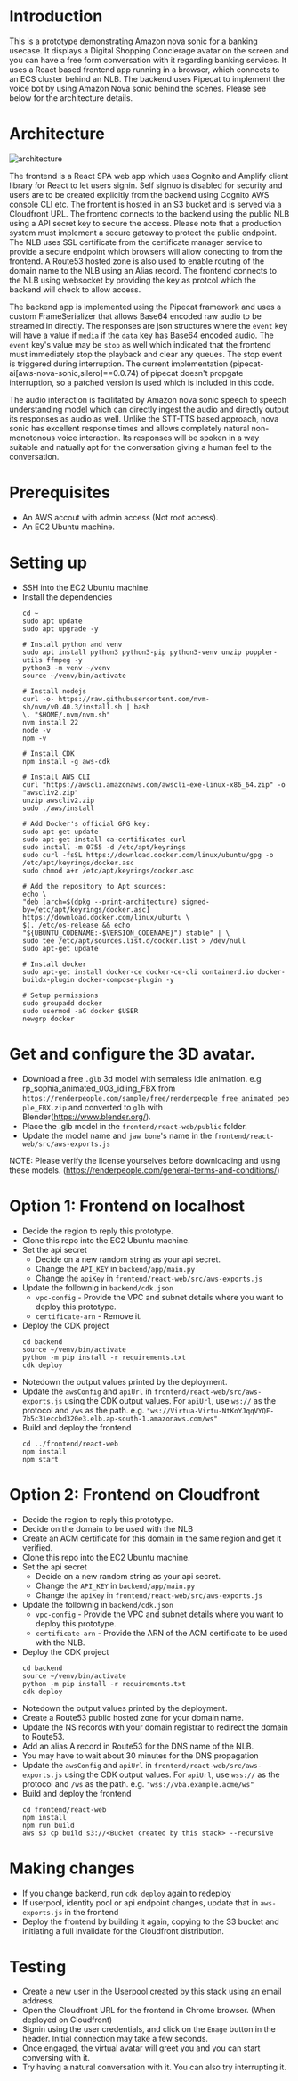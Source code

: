 # Introduction
This is a prototype demonstrating Amazon nova sonic for a banking usecase. It displays a Digital Shopping Concierage avatar on the screen and you can have a free form conversation with it regarding banking services. It uses a React based frontend app running in a browser, which connects to an ECS cluster behind an NLB. The backend uses Pipecat to implement the voice bot by using Amazon Nova sonic behind the scenes. Please see below for the architecture details.

# Architecture
![architecture](architecture.png)

The frontend is a React SPA web app which uses Cognito and Amplify client library for React to let users signin. Self signuo is disabled for security and users are to be created explicitly from the backend using Cognito AWS console CLI etc. The frontent is hosted in an S3 bucket and is served via a Cloudfront URL. The frontend connects to the backend using the public NLB using a API secret key to secure the access. Please note that a production system must implement a secure gateway to protect the public endpoint. The NLB uses SSL certificate from the certificate manager service to provide a secure endpoint which browsers will allow conecting to from the frontend. A Route53 hosted zone is also used to enable routing of the domain name to the NLB using an Alias record. The frontend connects to the NLB using websocket by providing the key as protcol which the backend will check to allow access.

The backend app is implemented using the Pipecat framework and uses a custom FrameSerializer that allows Base64 encoded raw audio to be streamed in directly. The responses are json structures where the `event` key will have a value if `media` if the `data` key has Base64 encoded audio. The `event` key's value may be `stop` as well which indicated that the frontend must immediately stop the playback and clear any queues. The stop event is triggered during interruption. The current implementation (pipecat-ai[aws-nova-sonic,silero]==0.0.74) of pipecat doesn't propgate interruption, so a patched version is used which is included in this code. 

The audio interaction is facilitated by Amazon nova sonic speech to speech understanding model which can directly ingest the audio and directly output its responses as audio as well. Unlike the STT-TTS based approach, nova sonic has excellent response times and allows completely natural non-monotonous voice interaction. Its responses will be spoken in a way suitable and natually apt for the conversation giving a human feel to the conversation.

# Prerequisites
- An AWS accout with admin access (Not root access).
- An EC2 Ubuntu machine.

# Setting up
- SSH into the EC2 Ubuntu machine.
- Install the dependencies
    ```
    cd ~
    sudo apt update
    sudo apt upgrade -y

    # Install python and venv
    sudo apt install python3 python3-pip python3-venv unzip poppler-utils ffmpeg -y
    python3 -m venv ~/venv
    source ~/venv/bin/activate

    # Install nodejs
    curl -o- https://raw.githubusercontent.com/nvm-sh/nvm/v0.40.3/install.sh | bash
    \. "$HOME/.nvm/nvm.sh"
    nvm install 22
    node -v
    npm -v

    # Install CDK
    npm install -g aws-cdk

    # Install AWS CLI
    curl "https://awscli.amazonaws.com/awscli-exe-linux-x86_64.zip" -o "awscliv2.zip"
    unzip awscliv2.zip
    sudo ./aws/install

    # Add Docker's official GPG key:
    sudo apt-get update
    sudo apt-get install ca-certificates curl
    sudo install -m 0755 -d /etc/apt/keyrings
    sudo curl -fsSL https://download.docker.com/linux/ubuntu/gpg -o /etc/apt/keyrings/docker.asc
    sudo chmod a+r /etc/apt/keyrings/docker.asc

    # Add the repository to Apt sources:
    echo \
    "deb [arch=$(dpkg --print-architecture) signed-by=/etc/apt/keyrings/docker.asc] https://download.docker.com/linux/ubuntu \
    $(. /etc/os-release && echo "${UBUNTU_CODENAME:-$VERSION_CODENAME}") stable" | \
    sudo tee /etc/apt/sources.list.d/docker.list > /dev/null
    sudo apt-get update

    # Install docker
    sudo apt-get install docker-ce docker-ce-cli containerd.io docker-buildx-plugin docker-compose-plugin -y

    # Setup permissions
    sudo groupadd docker
    sudo usermod -aG docker $USER
    newgrp docker
    ```

# Get and configure the 3D avatar.
- Download a free `.glb` 3d model with semaless idle animation. e.g rp_sophia_animated_003_idling_FBX from `https://renderpeople.com/sample/free/renderpeople_free_animated_people_FBX.zip` and converted to `glb` with Blender(https://www.blender.org/).
- Place the .glb model in the `frontend/react-web/public` folder.
- Update the model name and `jaw bone`'s name in the `frontend/react-web/src/aws-exports.js`

NOTE: Please verify the license yourselves before downloading and using these models. (https://renderpeople.com/general-terms-and-conditions/)

# Option 1: Frontend on localhost
- Decide the region to reply this prototype.
- Clone this repo into the EC2 Ubuntu machine.
- Set the api secret
    - Decide on a new random string as your api secret.
    - Change the `API_KEY` in `backend/app/main.py`
    - Change the `apiKey` in `frontend/react-web/src/aws-exports.js`
- Update the follownig in `backend/cdk.json`
    - `vpc-config` - Provide the VPC and subnet details where you want to deploy this prototype.
    - `certificate-arn` - Remove it.
- Deploy the CDK project
    ```
    cd backend
    source ~/venv/bin/activate
    python -m pip install -r requirements.txt
    cdk deploy
    ```
- Notedown the output values printed by the deployment.
- Update the `awsConfig` and `apiUrl` in `frontend/react-web/src/aws-exports.js` using the CDK output values. For `apiUrl`, use `ws://` as the protocol and `/ws` as the path. e.g. `"ws://Virtua-Virtu-NtKoYJqqVYQF-7b5c31eccbd320e3.elb.ap-south-1.amazonaws.com/ws"`
- Build and deploy the frontend
    ```
    cd ../frontend/react-web
    npm install
    npm start
    ```

# Option 2: Frontend on Cloudfront
- Decide the region to reply this prototype.
- Decide on the domain to be used with the NLB 
- Create an ACM certificate for this domain in the same region and get it verified.
- Clone this repo into the EC2 Ubuntu machine.
- Set the api secret
    - Decide on a new random string as your api secret.
    - Change the `API_KEY` in `backend/app/main.py`
    - Change the `apiKey` in `frontend/react-web/src/aws-exports.js`
- Update the follownig in `backend/cdk.json`
    - `vpc-config` - Provide the VPC and subnet details where you want to deploy this prototype.
    - `certificate-arn` - Provide the ARN of the ACM certificate to be used with the NLB.
- Deploy the CDK project
    ```
    cd backend
    source ~/venv/bin/activate
    python -m pip install -r requirements.txt
    cdk deploy
    ```
- Notedown the output values printed by the deployment.
- Create a Route53 public hosted zone for your domain name.
- Update the NS records with your domain registrar to redirect the domain to Route53.
- Add an alias A record in Route53 for the DNS name of the NLB. 
- You may have to wait about 30 minutes for the DNS propagation
- Update the `awsConfig` and `apiUrl` in `frontend/react-web/src/aws-exports.js` using the CDK output values. For `apiUrl`, use `wss://` as the protocol and `/ws` as the path. e.g. `"wss://vba.example.acme/ws"`
- Build and deploy the frontend
    ```
    cd frontend/react-web
    npm install
    npm run build
    aws s3 cp build s3://<Bucket created by this stack> --recursive
    ```

# Making changes
- If you change backend, run `cdk deploy` again to redeploy
- If userpool, identity pool or api endpoint changes, update that in `aws-exports.js` in the frontend
- Deploy the frontend by building it again, copying to the S3 bucket and initiating a full invalidate for the Cloudfront distribution.

# Testing
- Create a new user in the Userpool created by this stack using an email address.
- Open the Cloudfront URL for the frontend in Chrome browser. (When deployed on Cloudfront)
- Signin using the user credentials, and click on the `Enage` button in the header. Initial connection may take a few seconds.
- Once engaged, the virtual avatar will greet you and you can start conversing with it.
- Try having a natural conversation with it. You can also try interrupting it.